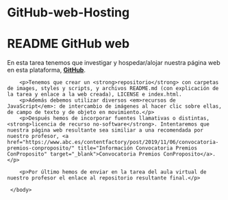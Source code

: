 # GitHub-web-Hosting
<html>
    <head>
        <title>README GitHub</title>
        <meta charset="utf-8">
    </head>
    <body>
    <h1>README GitHub web</h1>
        <p>En esta tarea tenemos que investigar y hospedar/alojar nuestra página web en esta plataforma, <strong><a href="https://github.com" title="Plataforma GitHub" target="_blank">GitHub</a></strong>.</p>
        
        <p>Tenemos que crear un <strong>repositorio</strong> con carpetas de images, styles y scripts, y archivos README.md (con explicación de la tarea y enlace a la web creada), LICENSE e index.html. 
        <p>Además debemos utilizar diversos <em>recursos de JavaScript</em>: de intercambio de imágenes al hacer clic sobre ellas, de campo de texto y de objeto en movimiento.</p>
        <p>Después hemos de incorporar fuentes llamativas o distintas, <strong>licencia de recurso no-software</strong>. Intentaremos que nuestra página web resultante sea similiar a una recomendada por nuestro profesor, <a href="https://www.abc.es/contentfactory/post/2019/11/06/convocatoria-premios-conproposito/" title="Información Convocatoria Premios ConProposito" target="_blank">Convocatoria Premios ConProposito</a>.</p>
        
        <p>Por último hemos de enviar en la tarea del aula virtual de nuestro profesor el enlace al repositorio resultante final.</p>
        
     </body>
</html>

